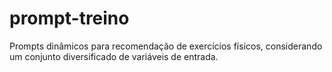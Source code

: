 # prompt-treino
Prompts dinâmicos para recomendação de exercícios físicos, considerando um conjunto diversificado de variáveis de entrada.
